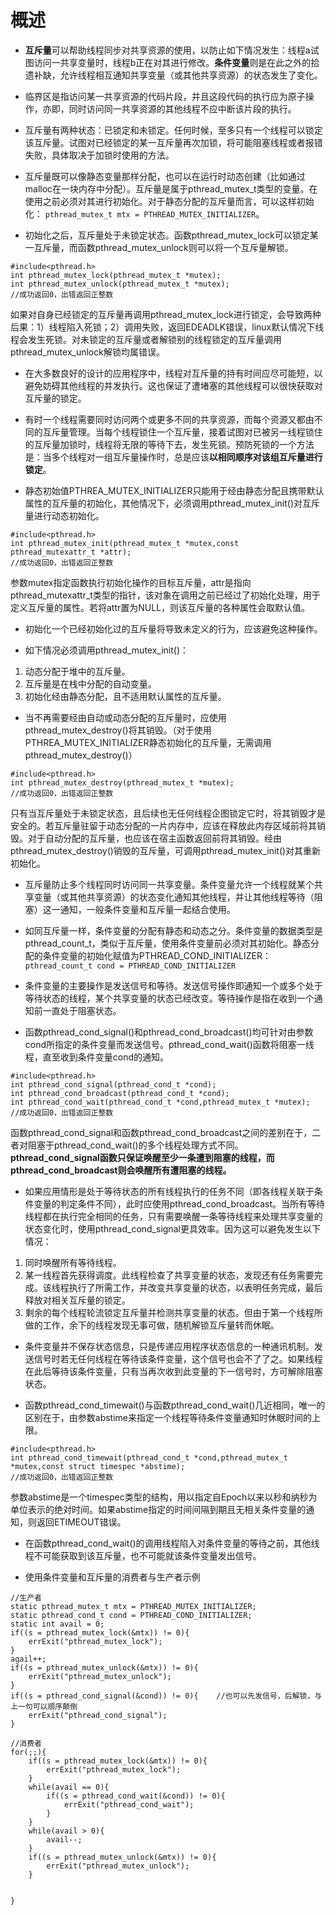 # 概述
- **互斥量**可以帮助线程同步对共享资源的使用，以防止如下情况发生：线程a试图访问一共享变量时，线程b正在对其进行修改。**条件变量**则是在此之外的拾遗补缺，允许线程相互通知共享变量（或其他共享资源）的状态发生了变化。

- 临界区是指访问某一共享资源的代码片段，并且这段代码的执行应为原子操作，亦即，同时访问同一共享资源的其他线程不应中断该片段的执行。

- 互斥量有两种状态：已锁定和未锁定。任何时候，至多只有一个线程可以锁定该互斥量。试图对已经锁定的某一互斥量再次加锁，将可能阻塞线程或者报错失败，具体取决于加锁时使用的方法。

- 互斥量既可以像静态变量那样分配，也可以在运行时动态创建（比如通过malloc在一块内存中分配）。互斥量是属于pthread_mutex_t类型的变量。在使用之前必须对其进行初始化。对于静态分配的互斥量而言，可以这样初始化：
`pthread_mutex_t mtx = PTHREAD_MUTEX_INITIALIZER`。

- 初始化之后，互斥量处于未锁定状态。函数pthread_mutex_lock可以锁定某一互斥量，而函数pthread_mutex_unlock则可以将一个互斥量解锁。
```
#include<pthread.h>
int pthread_mutex_lock(pthread_mutex_t *mutex);
int pthread_mutex_unlock(pthread_mutex_t *mutex);
//成功返回0，出错返回正整数
```
如果对自身已经锁定的互斥量再调用pthread_mutex_lock进行锁定，会导致两种后果：1）线程陷入死锁；2）调用失败，返回EDEADLK错误，linux默认情况下线程会发生死锁。对未锁定的互斥量或者解锁别的线程锁定的互斥量调用pthread_mutex_unlock解锁均属错误。

- 在大多数良好的设计的应用程序中，线程对互斥量的持有时间应尽可能短，以避免妨碍其他线程的并发执行。这也保证了遭堵塞的其他线程可以很快获取对互斥量的锁定。

- 有时一个线程需要同时访问两个或更多不同的共享资源，而每个资源又都由不同的互斥量管理。当每个线程锁住一个互斥量，接着试图对已被另一线程锁住的互斥量加锁时，线程将无限的等待下去，发生死锁。预防死锁的一个方法是：当多个线程对一组互斥量操作时，总是应该**以相同顺序对该组互斥量进行锁定**。

- 静态初始值PTHREA_MUTEX_INITIALIZER只能用于经由静态分配且携带默认属性的互斥量的初始化，其他情况下，必须调用pthread_mutex_init()对互斥量进行动态初始化。
```
#include<pthread.h>
int pthread_mutex_init(pthread_mutex_t *mutex,const pthread_mutexattr_t *attr);
//成功返回0，出错返回正整数
```
参数mutex指定函数执行初始化操作的目标互斥量，attr是指向pthread_mutexattr_t类型的指针，该对象在调用之前已经过了初始化处理，用于定义互斥量的属性。若将attr置为NULL，则该互斥量的各种属性会取默认值。

- 初始化一个已经初始化过的互斥量将导致未定义的行为，应该避免这种操作。

- 如下情况必须调用pthread_mutex_init()：
1. 动态分配于堆中的互斥量。
2. 互斥量是在栈中分配的自动变量。
3. 初始化经由静态分配，且不适用默认属性的互斥量。

- 当不再需要经由自动或动态分配的互斥量时，应使用pthread_mutex_destroy()将其销毁。（对于使用PTHREA_MUTEX_INITIALIZER静态初始化的互斥量，无需调用pthread_mutex_destroy()）
```
#include<pthread.h>
int pthread_mutex_destroy(pthread_mutex_t *mutex);
//成功返回0，出错返回正整数
```
只有当互斥量处于未锁定状态，且后续也无任何线程企图锁定它时，将其销毁才是安全的。若互斥量驻留于动态分配的一片内存中，应该在释放此内存区域前将其销毁。对于自动分配的互斥量，也应该在宿主函数返回前将其销毁。经由pthread_mutex_destroy()销毁的互斥量，可调用pthread_mutex_init()对其重新初始化。

- 互斥量防止多个线程同时访问同一共享变量。条件变量允许一个线程就某个共享变量（或其他共享资源）的状态变化通知其他线程，并让其他线程等待（阻塞）这一通知，一般条件变量和互斥量一起结合使用。

- 如同互斥量一样，条件变量的分配有静态和动态之分。条件变量的数据类型是pthread_count_t，类似于互斥量，使用条件变量前必须对其初始化。静态分配的条件变量的初始化赋值为PTHREAD_COND_INITIALIZER：
`pthread_count_t cond = PTHREAD_COND_INITIALIZER`

- 条件变量的主要操作是发送信号和等待。发送信号操作即通知一个或多个处于等待状态的线程，某个共享变量的状态已经改变。等待操作是指在收到一个通知前一直处于阻塞状态。

- 函数pthread_cond_signal()和pthread_cond_broadcast()均可针对由参数cond所指定的条件变量而发送信号。pthread_cond_wait()函数将阻塞一线程，直至收到条件变量cond的通知。
```
#include<pthread.h>
int pthread_cond_signal(pthread_cond_t *cond);
int pthread_cond_broadcast(pthread_cond_t *cond);
int pthread_cond_wait(pthread_cond_t *cond,pthread_mutex_t *mutex);
//成功返回0，出错返回正整数
```
函数pthread_cond_signal和函数pthread_cond_broadcast之间的差别在于，二者对阻塞于pthread_cond_wait()的多个线程处理方式不同。**pthread_cond_signal函数只保证唤醒至少一条遭到阻塞的线程，而pthread_cond_broadcast则会唤醒所有遭阻塞的线程。**

- 如果应用情形是处于等待状态的所有线程执行的任务不同（即各线程关联于条件变量的判定条件不同），此时应使用pthread_cond_broadcast。当所有等待线程都在执行完全相同的任务，只有需要唤醒一条等待线程来处理共享变量的状态变化时，使用pthread_cond_signal更具效率。因为这可以避免发生以下情况：
1. 同时唤醒所有等待线程。
2. 某一线程首先获得调度。此线程检查了共享变量的状态，发现还有任务需要完成。该线程执行了所需工作，并改变共享变量的状态，以表明任务完成，最后释放对相关互斥量的锁定。
3. 剩余的每个线程轮流锁定互斥量并检测共享变量的状态。但由于第一个线程所做的工作，余下的线程发现无事可做，随机解锁互斥量转而休眠。

- 条件变量并不保存状态信息，只是传递应用程序状态信息的一种通讯机制。发送信号时若无任何线程在等待该条件变量，这个信号也会不了了之。如果线程在此后等待该条件变量，只有当再次收到此变量的下一信号时，方可解除阻塞状态。

- 函数pthread_cond_timewait()与函数pthread_cond_wait()几近相同，唯一的区别在于，由参数abstime来指定一个线程等待条件变量通知时休眠时间的上限。
```
#include<pthread.h>
int pthread_cond_timewait(pthread_cond_t *cond,pthread_mutex_t *mutex,const struct timespec *abstime);
//成功返回0，出错返回正整数
```
参数abstime是一个timespec类型的结构，用以指定自Epoch以来以秒和纳秒为单位表示的绝对时间。如果abstime指定的时间间隔到期且无相关条件变量的通知，则返回ETIMEOUT错误。

- 在函数pthread_cond_wait()的调用线程陷入对条件变量的等待之前，其他线程不可能获取到该互斥量，也不可能就该条件变量发出信号。

- 使用条件变量和互斥量的消费者与生产者示例
```
//生产者
static pthread_mutex_t mtx = PTHREAD_MUTEX_INITIALIZER;
static pthread_cond_t cond = PTHREAD_COND_INITIALIZER;
static int avail = 0;
if((s = pthread_mutex_lock(&mtx)) != 0){
	errExit("pthread_mutex_lock");
}
agail++;
if((s = pthread_mutex_unlock(&mtx)) != 0){
	errExit("pthread_mutex_unlock");
}
if((s = pthread_cond_signal(&cond)) != 0){    //也可以先发信号，后解锁，与上一句可以顺序颠倒
	errExit("pthread_cond_signal");
}

//消费者
for(;;){
	if((s = pthread_mutex_lock(&mtx)) != 0){
		errExit("pthread_mutex_lock");
	}
	while(avail == 0){
		if((s = pthread_cond_wait(&cond)) != 0){
			errExit("pthread_cond_wait");
		}
	}
	while(avail > 0){
		avail--;
	}
	if((s = pthread_mutex_unlock(&mtx)) != 0){
		errExit("pthread_mutex_unlock");
	}


}
```